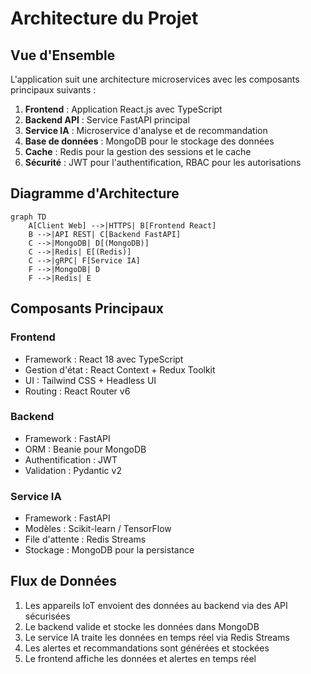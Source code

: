 # Architecture du Projet

## Vue d'Ensemble
L'application suit une architecture microservices avec les composants principaux suivants :

1. **Frontend** : Application React.js avec TypeScript
2. **Backend API** : Service FastAPI principal
3. **Service IA** : Microservice d'analyse et de recommandation
4. **Base de données** : MongoDB pour le stockage des données
5. **Cache** : Redis pour la gestion des sessions et le cache
6. **Sécurité** : JWT pour l'authentification, RBAC pour les autorisations

## Diagramme d'Architecture
```mermaid
graph TD
    A[Client Web] -->|HTTPS| B[Frontend React]
    B -->|API REST| C[Backend FastAPI]
    C -->|MongoDB| D[(MongoDB)]
    C -->|Redis| E[(Redis)]
    C -->|gRPC| F[Service IA]
    F -->|MongoDB| D
    F -->|Redis| E
```

## Composants Principaux

### Frontend
- Framework : React 18 avec TypeScript
- Gestion d'état : React Context + Redux Toolkit
- UI : Tailwind CSS + Headless UI
- Routing : React Router v6

### Backend
- Framework : FastAPI
- ORM : Beanie pour MongoDB
- Authentification : JWT
- Validation : Pydantic v2

### Service IA
- Framework : FastAPI
- Modèles : Scikit-learn / TensorFlow
- File d'attente : Redis Streams
- Stockage : MongoDB pour la persistance

## Flux de Données
1. Les appareils IoT envoient des données au backend via des API sécurisées
2. Le backend valide et stocke les données dans MongoDB
3. Le service IA traite les données en temps réel via Redis Streams
4. Les alertes et recommandations sont générées et stockées
5. Le frontend affiche les données et alertes en temps réel
